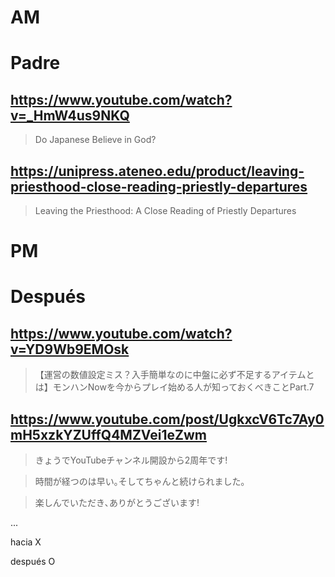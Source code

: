 # AM
# Padre

## https://www.youtube.com/watch?v=_HmW4us9NKQ

> Do Japanese Believe in God?

## https://unipress.ateneo.edu/product/leaving-priesthood-close-reading-priestly-departures

> Leaving the Priesthood: A Close Reading of Priestly Departures

# PM
# Después

## https://www.youtube.com/watch?v=YD9Wb9EMOsk

> 【運営の数値設定ミス？入手簡単なのに中盤に必ず不足するアイテムとは】モンハンNowを今からプレイ始める人が知っておくべきことPart.7

## https://www.youtube.com/post/UgkxcV6Tc7Ay0mH5xzkYZUffQ4MZVei1eZwm

> きょうでYouTubeチャンネル開設から2周年です!

> 時間が経つのは早い｡そしてちゃんと続けられました｡

> 楽しんでいただき､ありがとうございます!

...

hacia X

después O
